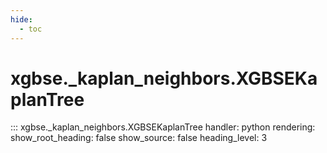 ```yaml
---
hide:
  - toc
---
```


# xgbse._kaplan_neighbors.XGBSEKaplanTree
::: xgbse._kaplan_neighbors.XGBSEKaplanTree
    handler: python
    rendering:
      show_root_heading: false
      show_source: false
      heading_level: 3
